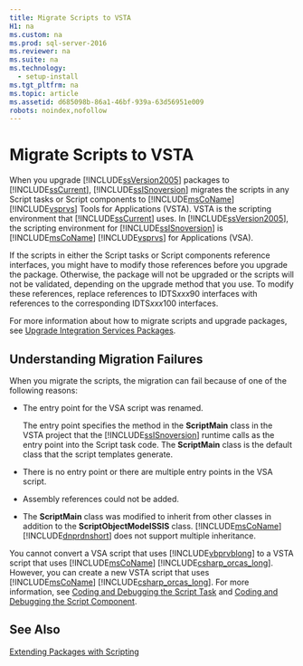 ```yaml
---
title: Migrate Scripts to VSTA
H1: na
ms.custom: na
ms.prod: sql-server-2016
ms.reviewer: na
ms.suite: na
ms.technology: 
  - setup-install
ms.tgt_pltfrm: na
ms.topic: article
ms.assetid: d685098b-86a1-46bf-939a-63d56951e009
robots: noindex,nofollow
---
```

# Migrate Scripts to VSTA
  When you upgrade [!INCLUDE[ssVersion2005](../../Token/Other/ssVersion2005_md.md)] packages to [!INCLUDE[ssCurrent](../../Token/Other/ssCurrent_md.md)], [!INCLUDE[ssISnoversion](../../Token/Other/ssISnoversion_md.md)] migrates the scripts in any Script tasks or Script components to [!INCLUDE[msCoName](../../Token/Other/msCoName_md.md)] [!INCLUDE[vsprvs](../../Token/Other/vsprvs_md.md)] Tools for Applications \(VSTA\). VSTA is the scripting environment that [!INCLUDE[ssCurrent](../../Token/Other/ssCurrent_md.md)] uses. In [!INCLUDE[ssVersion2005](../../Token/Other/ssVersion2005_md.md)], the scripting environment for [!INCLUDE[ssISnoversion](../../Token/Other/ssISnoversion_md.md)] is [!INCLUDE[msCoName](../../Token/Other/msCoName_md.md)] [!INCLUDE[vsprvs](../../Token/Other/vsprvs_md.md)] for Applications \(VSA\).  
  
 If the scripts in either the Script tasks or Script components reference interfaces, you might have to modify those references before you upgrade the package. Otherwise, the package will not be upgraded or the scripts will not be validated, depending on the upgrade method that you use. To modify these references, replace references to IDTS*xxx*90 interfaces with references to the corresponding IDTS*xxx*100 interfaces.  
  
 For more information about how to migrate scripts and upgrade packages, see [Upgrade Integration Services Packages](../../Topics/TopicNameNotContainA/Upgrade-Integration-Services-Packages.md).  
  
## Understanding Migration Failures  
 When you migrate the scripts, the migration can fail because of one of the following reasons:  
  
-   The entry point for the VSA script was renamed.  
  
     The entry point specifies the method in the **ScriptMain** class in the VSTA project that the [!INCLUDE[ssISnoversion](../../Token/Other/ssISnoversion_md.md)] runtime calls as the entry point into the Script task code. The **ScriptMain** class is the default class that the script templates generate.  
  
-   There is no entry point or there are multiple entry points in the VSA script.  
  
-   Assembly references could not be added.  
  
-   The **ScriptMain** class was modified to inherit from other classes in addition to the **ScriptObjectModelSSIS** class. [!INCLUDE[msCoName](../../Token/Other/msCoName_md.md)] [!INCLUDE[dnprdnshort](../../Token/Other/dnprdnshort_md.md)] does not support multiple inheritance.  
  
 You cannot convert a VSA script that uses [!INCLUDE[vbprvblong](../../Token/Other/vbprvblong_md.md)] to a VSTA script that uses [!INCLUDE[msCoName](../../Token/Other/msCoName_md.md)] [!INCLUDE[csharp_orcas_long](../../Token/Other/csharp_orcas_long_md.md)]. However, you can create a new VSTA script that uses [!INCLUDE[msCoName](../../Token/Other/msCoName_md.md)] [!INCLUDE[csharp_orcas_long](../../Token/Other/csharp_orcas_long_md.md)]. For more information, see [Coding and Debugging the Script Task](../Topic/Coding%20and%20Debugging%20the%20Script%20Task.md) and [Coding and Debugging the Script Component](../Topic/Coding%20and%20Debugging%20the%20Script%20Component.md).  
  
## See Also  
 [Extending Packages with Scripting](../Topic/Extending%20Packages%20with%20Scripting.md)  
  
  